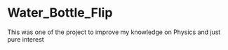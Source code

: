 # Water_Bottle_Flip

This was one of the project to improve my knowledge on Physics and just pure interest 
